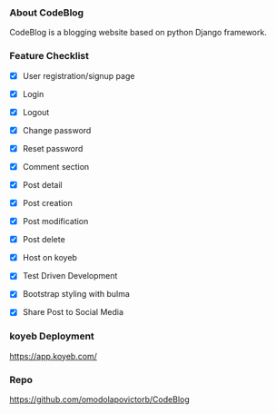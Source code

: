 ### About CodeBlog
CodeBlog is a blogging website based on python Django framework.

### Feature Checklist
- [x] User registration/signup page
- [x] Login
- [x] Logout
- [x] Change password  
- [x] Reset password
- [x] Comment section
- [x] Post detail
- [x] Post creation
- [x] Post modification
- [x] Post delete
- [x] Host on koyeb
- [x] Test Driven Development
- [x] Bootstrap styling with bulma
- [x] Share Post to Social Media


### koyeb Deployment
<https://app.koyeb.com/>

### Repo
<https://github.com/omodolapovictorb/CodeBlog>


